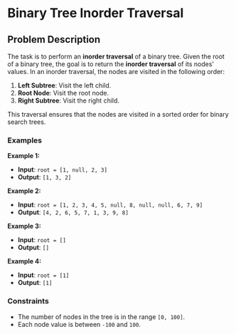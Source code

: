 # Binary Tree Inorder Traversal

## Problem Description

The task is to perform an **inorder traversal** of a binary tree. Given the root of a binary tree, the goal is to return the **inorder traversal** of its nodes' values. In an inorder traversal, the nodes are visited in the following order:

1. **Left Subtree**: Visit the left child.
2. **Root Node**: Visit the root node.
3. **Right Subtree**: Visit the right child.

This traversal ensures that the nodes are visited in a sorted order for binary search trees.

### Examples

**Example 1:**

- **Input**: `root = [1, null, 2, 3]`
- **Output**: `[1, 3, 2]`

**Example 2:**

- **Input**: `root = [1, 2, 3, 4, 5, null, 8, null, null, 6, 7, 9]`
- **Output**: `[4, 2, 6, 5, 7, 1, 3, 9, 8]`

**Example 3:**

- **Input**: `root = []`
- **Output**: `[]`

**Example 4:**

- **Input**: `root = [1]`
- **Output**: `[1]`

### Constraints
- The number of nodes in the tree is in the range `[0, 100]`.
- Each node value is between `-100` and `100`.

